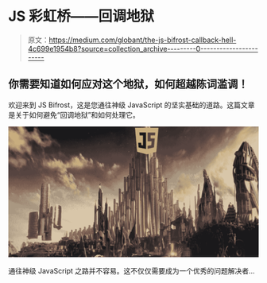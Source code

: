 # JS 彩虹桥——回调地狱

> 原文：<https://medium.com/globant/the-js-bifrost-callback-hell-4c699e1954b8?source=collection_archive---------0----------------------->

## 你需要知道如何应对这个地狱，如何超越陈词滥调！

欢迎来到 JS Bifrost，这是您通往神级 JavaScript 的坚实基础的道路。这篇文章是关于如何避免“回调地狱”和如何处理它。

![](img/3a73d39ff2b4c06b86c50ccaad5e7567.png)

通往神级 JavaScript 之路并不容易。这不仅仅需要成为一个优秀的问题解决者…